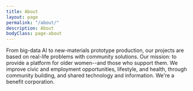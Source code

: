 ```yaml
---
title: About
layout: page
permalink: "/about/"
description: About
bodyClass: page-about
---
```


From big-data AI to new-materials prototype production, our projects are based on real-life problems with community solutions. Our mission: to provide a platform for older women--and those who support them. We improve civic and employment opportunities, lifestyle, and health, through community building, and shared technology and information. We're a benefit corporation.
